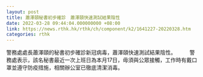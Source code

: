 ```yaml
---
layout: post
title: 蕭澤頤秘書初步確診　蕭澤頤快速測試結果陰性
date: 2022-03-28 09:44:04.000000000 +08:00
link: https://news.rthk.hk/rthk/ch/component/k2/1641227-20220328.htm
categories: rthk
---
```


警務處處長蕭澤頤的秘書初步確診新冠病毒，蕭澤頤快速測試結果陰性。
　　 
警務處表示，該名秘書最近一次上班日為本月17日，毋須與公眾接觸，工作時有戴口罩並遵守防疫措施，相關辦公室已徹底清潔消毒。　

